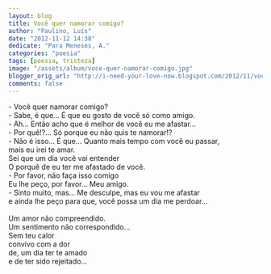 ```yaml
---
layout: blog
title: Você quer namorar comigo?
author: "Paulino, Luís"
date: "2012-11-12 14:38"
dedicate: "Para Meneses, A."
categories: "poesia"
tags: [poesia, tristeza]
image: "/assets/album/voce-quer-namorar-comigo.jpg"
blogger_orig_url: "http://i-need-your-love-now.blogspot.com/2012/11/voce-quer-namorar-comigo-sabe-e-que.html"
comments: false
---
```


\- Você quer namorar comigo?\
\- Sabe, é que... É que eu gosto de você só como amigo.\
\- Ah... Então acho que é melhor de você eu me afastar...\
\- Por quê!?... Só porque eu não quis te namorar!?\
\- Não é isso... É que... Quanto mais tempo com você eu passar,\
mais eu irei te amar.\
Sei que um dia você vai entender\
O porquê de eu ter me afastado de você.\
\- Por favor, não faça isso comigo\
Eu lhe peço, por favor... Meu amigo.\
\- Sinto muito, mas... Me desculpe, mas eu vou me afastar\
e ainda lhe peço para que, você possa um dia me perdoar...\
\
Um amor não compreendido.\
Um sentimento não correspondido...\
Sem teu calor\
convivo com a dor\
de, um dia ter te amado\
e de ter sido rejeitado...
